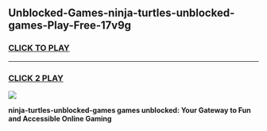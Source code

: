 
## Unblocked-Games-ninja-turtles-unblocked-games-Play-Free-17v9g
<h3>
<a href="https://premium76.site?title=ninja-turtles-unblocked-games&ref=20A">CLICK TO PLAY</a></h3>
<hr>

<h3>
<a href="https://premium76.site?title=ninja-turtles-unblocked-games&ref=20A">CLICK 2 PLAY</a>
  
</h3>

<a href="https://premium76.site?title=ninja-turtles-unblocked-games&ref=20A"><img src="https://clearcache.store/games.png"></a>


**ninja-turtles-unblocked-games games unblocked: Your Gateway to Fun and Accessible Online Gaming**
